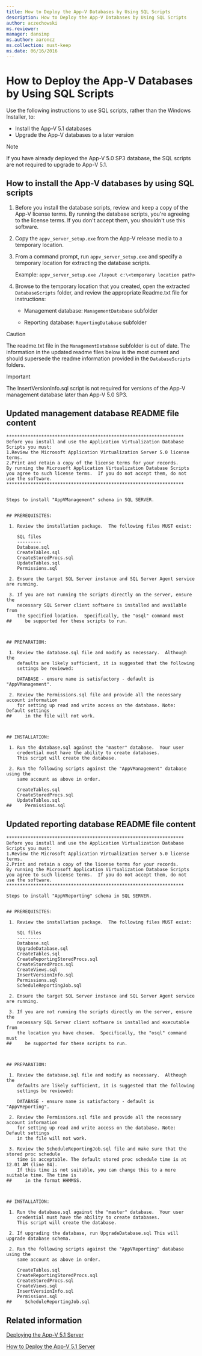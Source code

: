 ```yaml
---
title: How to Deploy the App-V Databases by Using SQL Scripts
description: How to Deploy the App-V Databases by Using SQL Scripts
author: aczechowski
ms.reviewer: 
manager: dansimp
ms.author: aaroncz
ms.collection: must-keep
ms.date: 06/16/2016
---
```


# How to Deploy the App-V Databases by Using SQL Scripts

Use the following instructions to use SQL scripts, rather than the Windows Installer, to:

- Install the App-V 5.1 databases
- Upgrade the App-V databases to a later version

> [!NOTE]
> If you have already deployed the App-V 5.0 SP3 database, the SQL scripts are not required to upgrade to App-V 5.1.

## How to install the App-V databases by using SQL scripts

1. Before you install the database scripts, review and keep a copy of the App-V license terms. By running the database scripts, you're agreeing to the license terms. If you don't accept them, you shouldn't use this software.
1. Copy the `appv_server_setup.exe` from the App-V release media to a temporary location.
1. From a command prompt, run `appv_server_setup.exe` and specify a temporary location for extracting the database scripts.

    Example: `appv_server_setup.exe /layout c:\<temporary location path>`

1. Browse to the temporary location that you created, open the extracted `DatabaseScripts` folder, and review the appropriate Readme.txt file for instructions:

    - Management database: `ManagementDatabase` subfolder

    - Reporting database: `ReportingDatabase` subfolder

> [!CAUTION]
> The readme.txt file in the `ManagementDatabase` subfolder is out of date. The information in the updated readme files below is the most current and should supersede the readme information provided in the `DatabaseScripts` folders.

> [!IMPORTANT]
> The InsertVersionInfo.sql script is not required for versions of the App-V management database later than App-V 5.0 SP3.

## Updated management database README file content

```plaintext
******************************************************************
Before you install and use the Application Virtualization Database Scripts you must:
1.Review the Microsoft Application Virtualization Server 5.0 license terms.
2.Print and retain a copy of the license terms for your records.
By running the Microsoft Application Virtualization Database Scripts you agree to such license terms.  If you do not accept them, do not use the software.
******************************************************************


Steps to install "AppVManagement" schema in SQL SERVER.


## PREREQUISITES:

 1. Review the installation package.  The following files MUST exist:

    SQL files
    ---------
    Database.sql
    CreateTables.sql
    CreateStoredProcs.sql
    UpdateTables.sql
    Permissions.sql

 2. Ensure the target SQL Server instance and SQL Server Agent service are running.

 3. If you are not running the scripts directly on the server, ensure the
    necessary SQL Server client software is installed and available from
    the specified location.  Specifically, the "osql" command must
##     be supported for these scripts to run.



## PREPARATION:

 1. Review the database.sql file and modify as necessary.  Although the
    defaults are likely sufficient, it is suggested that the following
    settings be reviewed:

    DATABASE - ensure name is satisfactory - default is "AppVManagement".

 2. Review the Permissions.sql file and provide all the necessary account information
    for setting up read and write access on the database. Note: Default settings
##     in the file will not work.



## INSTALLATION:

 1. Run the database.sql against the "master" database.  Your user
    credential must have the ability to create databases.
    This script will create the database.

 2. Run the following scripts against the "AppVManagement" database using the
    same account as above in order.

    CreateTables.sql
    CreateStoredProcs.sql
    UpdateTables.sql
##     Permissions.sql

```

## Updated reporting database README file content

```plaintext
******************************************************************
Before you install and use the Application Virtualization Database Scripts you must:
1.Review the Microsoft Application Virtualization Server 5.0 license terms.
2.Print and retain a copy of the license terms for your records.
By running the Microsoft Application Virtualization Database Scripts you agree to such license terms.  If you do not accept them, do not use the software.
******************************************************************

Steps to install "AppVReporting" schema in SQL SERVER.


## PREREQUISITES:

 1. Review the installation package.  The following files MUST exist:

    SQL files
    ---------
    Database.sql
    UpgradeDatabase.sql
    CreateTables.sql
    CreateReportingStoredProcs.sql
    CreateStoredProcs.sql
    CreateViews.sql
    InsertVersionInfo.sql
    Permissions.sql
    ScheduleReportingJob.sql

 2. Ensure the target SQL Server instance and SQL Server Agent service are running.

 3. If you are not running the scripts directly on the server, ensure the 
    necessary SQL Server client software is installed and executable from
    the location you have chosen.  Specifically, the "osql" command must
##     be supported for these scripts to run.



## PREPARATION:

 1. Review the database.sql file and modify as necessary.  Although the
    defaults are likely sufficient, it is suggested that the following
    settings be reviewed:

    DATABASE - ensure name is satisfactory - default is "AppVReporting".

 2. Review the Permissions.sql file and provide all the necessary account information
    for setting up read and write access on the database. Note: Default settings
    in the file will not work.

 3. Review the ScheduleReportingJob.sql file and make sure that the stored proc schedule
    time is acceptable. The default stored proc schedule time is at 12.01 AM (line 84). 
    If this time is not suitable, you can change this to a more suitable time. The time is
##     in the format HHMMSS.



## INSTALLATION:

 1. Run the database.sql against the "master" database.  Your user
    credential must have the ability to create databases.
    This script will create the database.

 2. If upgrading the database, run UpgradeDatabase.sql This will upgrade database schema.

 2. Run the following scripts against the "AppVReporting" database using the
    same account as above in order.

    CreateTables.sql
    CreateReportingStoredProcs.sql
    CreateStoredProcs.sql
    CreateViews.sql
    InsertVersionInfo.sql
    Permissions.sql
##     ScheduleReportingJob.sql

```

## Related information

[Deploying the App-V 5.1 Server](deploying-the-app-v-51-server.md)

[How to Deploy the App-V 5.1 Server](how-to-deploy-the-app-v-51-server.md)
